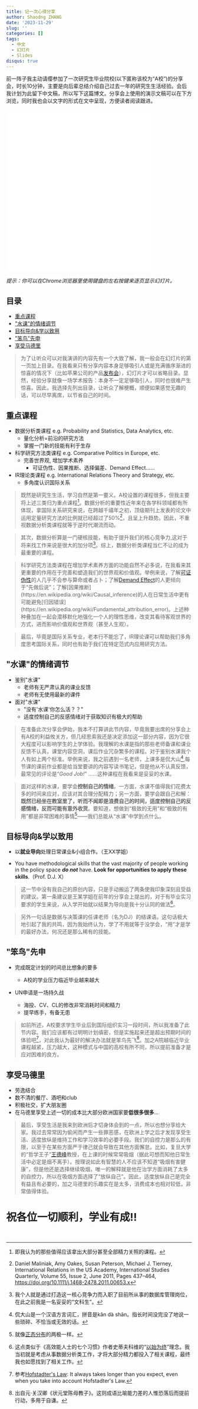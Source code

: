 ```yaml
---
title: 记一次心得分享
author: Shaodng ZHANG
date: '2023-11-29'
slug: ''
categories: []
tags:
  - 中文
  - 幻灯片
  - Slides
disqus: true
---
```


前一阵子我主动请缨参加了一次研究生毕业院校(以下匿称该校为“A校”)的分享会，时长10分钟，主要是向后辈总结介绍自己过去一年的研究生生活经验。会后我计划为此留下中文稿，所以写下这篇博文。分享会上使用的演示文稿可以在下方浏览，同时我也会以文字的形式在文中呈现，方便读者阅读跟进。


<embed src="Sharing.pdf" type="application/pdf" width="80%" height="440px">


*提示：你可以在Chrome浏览器里使用键盘的左右按键来逐页显示幻灯片。*

## 目录

-   [重点课程](#重点课程)
-   ["水课"的情绪调节](#水课的情绪调节)
-   [目标导向&学以致用](#目标导向学以致用)
-   ["笨鸟"先申](#笨鸟先申)
-   [享受马德里](#享受马德里)

> 为了让听众可以对我演讲的内容先有一个大致了解，我一般会在幻灯片的第一页加上目录。在我看来只有分享内容本身足够吸引人或是充满循序渐进的惊喜的情况下（比如苹果公司的产品[发布会](https://www.youtube.com/live/ux6zXguiqxM?si=JZkCPqDQx3Kh1UoW&t=483)），幻灯片才可以省略目录。显然，经验分享就像一场学术报告：本身不一定足够吸引人，同时也很难产生惊喜。因此，我选择先列出目录，让听众了解梗概，顺便如果感觉无趣的话，可以尽早离席，以节省自己的时间。

## 重点课程

-   数据分析类课程 e.g. Probability and Statistics, Data Analytics, etc.
    -   量化分析=前沿的研究方法
    -   掌握一门新的技能有利于生存
-   科学研究方法类课程 e.g. Comparative Politics in Europe, etc.
    -   完善世界观, 增加学术素养
        -   可证伪性、因果推断、选择偏差、Demand Effect......
-   IR理论类课程 e.g. International Relations Theory and Strategy, etc.
    -   多角度认识国际关系

> 既然是研究生生活，学习自然是第一要义。A校设置的课程很多，但我主要将上述三类归为重点课程[^1]。数据分析的重要性近年来在各学科领域都有所体现，拿国际关系研究来说，在跨越千禧年之初，顶级期刊上发表的论文中运用定量研究方法的比例就已经超过了50%[^2]，且呈上升趋势。因此，不重视数据分析类课程就等于逆时代潮流而动。

[^1]: 即我认为的那些值得应该拿出大部分甚至全部精力关照的课程。
[^2]: Daniel Maliniak, Amy Oakes, Susan Peterson, Michael J. Tierney, International Relations in the US Academy, International Studies Quarterly, Volume 55, Issue 2, June 2011, Pages 437–464, https://doi.org/10.1111/j.1468-2478.2011.00653.x




>其次，数据分析算是一门硬核技能，有助于提升我们的核心竞争力,这对于将来找工作来说是很大的加分项[^3]。综上，数据分析类课程当仁不让的成为最重要的课程。

[^3]: 我个人就是通过打造这一核心竞争力而入职了目前所从事的数据库管理岗位，在此之前我是一名妥妥的“文科生”。

>科学研究方法类课程在增加学术素养方面的功能自然不必多说，在我看来其更重要的作用在于完善和塑造我们的世界观和价值观。举例来说，了解[可证伪性](https://en.wikipedia.org/wiki/Falsifiability)的人几乎不会参与算命或者占卜；了解[Demand Effect](https://www.sciencedirect.com/science/article/pii/S1048984321000023#:~:text=Demand%20effects%20refer%20to%20experimenter,participants%20(Orne%2C%201962).)的人更倾向于“先做后说”；了解[因果推断](https://en.wikipedia.org/wiki/Causal_inference)的人在日常生活中更有可能避免[归因错误](https://en.wikipedia.org/wiki/Fundamental_attribution_error)。上述种种叠加在一起会潜移默化地强化一个人的理性思维，改变其看待客观世界的方式，进而影响价值观和世界观（甚至人生观）。

>最后，毕竟是国际关系专业，老本行不能忘了，IR理论课可以帮助我们多角度思考国际关系，同时也有助于我们在特定范式内应用研究方法。

## "水课"的情绪调节

-   鉴别"水课"
    -   老师有无严肃认真的课业反馈
    -   老师有无使用最新的课件
-   面对"水课"
    -   "没有'水课'你怎么活？？"
    -   适度控制自己的反感情绪对于获取知识有极大的帮助
    
>在准备此次分享会伊始，我本不打算讲此节内容，毕竟我要出席的分享会上有A校的利益攸关方，但几经思索我还是决定添加这一部分内容，因为它很大程度可以影响学生的上学体验。我理解的水课是指的那些老师备课和课业反馈不认真，课堂内容空洞，课后作业冗杂繁多的课程。对于鉴别水课我个人有如上两个标准。举例来说，我之前遇到一名老师，上课多是侃大山[^6],每节课的课前作业都是给当堂要讲的内容写读书笔记，但是他从不认真反馈，最常见的评论是“*Good Job!*” ……这种课程在我看来是妥妥的水课。

[^6]:侃大山是一个汉语方言词汇，拼音是kǎn dà shān。指长时间没完没了地说一些琐碎、不恰当或无效的话。

>面对这样的水课，要学会**控制自己的情绪**。一方面，水课不值得我们花费太多的时间来应对，应该对其合理分配精力；另一方面，要学会跟自己和解：**既然已经坐在教室里了，听而不闻即是浪费自己的时间，适度控制自己的反感情绪，反而可能有意外收货**。要知道，想做到“极致的无用”和“极致的有用”都是非常困难的事情[^7]——我们总能从“水课”中学到点什么。
    
[^7]:就像[正态分布](https://en.wikipedia.org/wiki/Normal_distribution)的两极一样。

## 目标导向&学以致用

- 以**就业导向**处理日常课业&小组合作。（王XX学姐）

- You have methodological skills that the vast majority of people working in the policy space _**do not**_ have. **Look for opportunities to apply these skills**.（Prof. D.J. X）

>这一节中没有我自己的原创内容，只是手动搬运了两条使我印象深刻且受益的建议。第一条建议是王某学姐在前年的分享会上提出的，对于有毕业实习要求的学生来说，从入学开始就以结果为导向是我十分认同的做法[^8]。

>另外一句话是数据与决策课的任课老师（名为DJ）的结课语。这句话极大地引起了我的共鸣，因为我始终认为，学了不用就等于没学会，“用”才是学的最好办法，何况还是那么稀有的技能。

[^8]:这点类似于《高效能人士的七个习惯》作者史蒂夫科维的“[以始为终](https://www.franklincovey.com/the-7-habits/habit-2/)”理念。我当初就是考虑从事数据分析类工作，才将大部分精力都投入了相关课程，最终我也如愿找到了相关工作。

## "笨鸟"先申

-   完成既定计划的时间总比想象的要多
    - A校的学业压力临近毕业越来越大 
    
-   UN申请是一场持久战
    -   海投、CV、CL的修改非常消耗时间和精力
    -   提早练手，有备无患
    
>如前所述，A校要求学生毕业后到国际组织实习一段时间，所以我准备了此节内容。我们应该都有过明明计划缜密，但是实施起来还是超出预期时间的体验吧[^9]，对此我认为最好的解决办法就是笨鸟先飞[^ben]。加之A院越临近毕业课程越紧，压力越大，这种模式与中国的高校有所不同，所以提前准备才是应对困难的良方。

[^ben]:出自元·关汉卿《状元堂陈母教子》。这则成语比喻能力差的人惟恐落后而提前行动，多用于自谦。

[^9]: 参考[Hofstadter's Law](https://en.wikipedia.org/wiki/Hofstadter%27s_law#cite_note-geb20-2): It always takes longer than you expect, even when you take into account Hofstadter's Law.

## 享受马德里

-   劳逸结合
-   数不清的餐厅、酒吧和club
-   积极社交，扩大朋友圈
-   在马德里享受上述一切的成本比大部分欧洲国家要**低很多很多**...

>最后，享受生活是我来到欧洲后才切身体会到的一点，所以也想分享给大家。我过去常常因为偷闲而产生一些罪恶感，在欧洲上学之后才发现享受生活、适度放纵是维持工作和学习效率的必要手段。我们的自控力是那么的有限，以至于在某些方面严于律己就会导致在其他方面懈怠。比如，复旦大学的“哲学王子”[王德峰](https://zh.wikipedia.org/zh-tw/王德峰)教授，在上课的时候常常吸烟（据此可想而知他日常生活中必定是烟不离手）。按理说如此有智慧的人不应该不知道“吸烟有害健康”，但是他还是选择继续吸烟，唯一的解释就是他在治学方面消耗了太多的自控力，所以在吸烟方面选择了“放纵自己”。因此，适度放纵自己是完全有益且有必要的，加之马德里的乐趣实在是太多，消费成本也相对较低，非常值得体验。


# 祝各位一切顺利，学业有成!!

<br>
